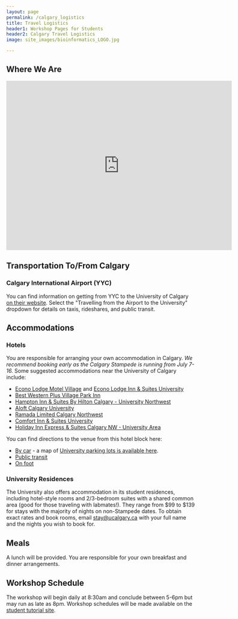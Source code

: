 ```yaml
---
layout: page
permalink: /calgary_logistics
title: Travel Logistics
header1: Workshop Pages for Students
header2: Calgary Travel Logistics
image: site_images/bioinformatics_LOGO.jpg

---
```


## Where We Are
<iframe src="https://www.google.com/maps/embed?pb=!1m14!1m8!1m3!1d10026.76339810245!2d-114.1244764!3d51.0772567!3m2!1i1024!2i768!4f13.1!3m3!1m2!1s0x53716f333ef9a859%3A0xa5d4fa6b416edb0f!2sMathison%20Hall!5e0!3m2!1sen!2sca!4v1684871137021!5m2!1sen!2sca" width="600" height="450" style="border:0;" allowfullscreen="" loading="lazy" referrerpolicy="no-referrer-when-downgrade"></iframe>

## Transportation To/From Calgary  

### Calgary International Airport (YYC) 

You can find information on getting from YYC to the University of Calgary [on their website](https://www.ucalgary.ca/student-services/welcome-centre/arriving-in-calgary). Select the "Travelling from the Airport to the University" dropdown for details on taxis, rideshares, and public transit.

## Accommodations

### Hotels

You are responsible for arranging your own accommodation in Calgary. *We recommend booking early as the Calgary Stampede is running from July 7-16.* Some suggested accommodations near the University of Calgary include:

* [Econo Lodge Motel Village](https://www.choicehotels.com/en-ca/alberta/calgary/econo-lodge-hotels/cn610?mc=llrscncn&pmf=canada&checkInDate=2023-05-23&checkOutDate=2023-05-24) and [Econo Lodge Inn & Suites University](https://www.choicehotels.com/en-ca/alberta/calgary/econo-lodge-hotels/cn659?mc=llrscncn&pmf=canada&checkInDate=2023-05-23&checkOutDate=2023-05-24)
* [Best Western Plus Village Park Inn](https://www.bestwestern.com/en_US/book/hotels-in-calgary/best-western-plus-village-park-inn/propertyCode.61027.html)
* [Hampton Inn & Suites By Hilton Calgary - University Northwest](https://www.hilton.com/en/hotels/yychshx-hampton-suites-calgary-university-northwest/?SEO_id=GMB-AMER-HX-YYCHSHX&y_source=1_MjA4MzE0My03MTUtbG9jYXRpb24ud2Vic2l0ZQ%3D%3D)
* [Aloft Calgary University](https://www.marriott.com/en-us/hotels/yycul-aloft-calgary-university/overview/?scid=f2ae0541-1279-4f24-b197-a979c79310b0)
* [Ramada Limited Calgary Northwest](https://www.wyndhamhotels.com/en-ca/ramada/calgary-alberta/ramada-limited-calgary/overview?CID=LC:RA::GGL:RIO:National:13186&iata=00093796)
* [Comfort Inn & Suites University](https://www.choicehotels.com/en-ca/alberta/calgary/comfort-inn-hotels/cn387?checkInDate=2023-05-23&checkOutDate=2023-05-24)
* [Holiday Inn Express & Suites Calgary NW - University Area](https://www.ihg.com/holidayinnexpress/hotels/us/en/calgary/yycbt/hoteldetail?cm_mmc=GoogleMaps-_-EX-_-CA-_-YYCBT)

You can find directions to the venue from this hotel block here:
* [By car](https://www.google.com/maps/dir/Holiday+Inn+Express+%26+Suites+Calgary+NW+-+University+Area,+an+IHG+Hotel,+Banff+Trail+Northwest,+Calgary,+AB/Mathison+Hall,+215+Haskayne+Pl+NW,+Calgary,+AB+T2N+4V8/@51.0738705,-114.1244453,16z/data=!3m1!4b1!4m14!4m13!1m5!1m1!1s0x53716fa23256e3e7:0xf85453c713b94f97!2m2!1d-114.1160995!2d51.0705758!1m5!1m1!1s0x53716f333ef9a859:0xa5d4fa6b416edb0f!2m2!1d-114.1244764!2d51.0772567!3e0) - a map of [University parking lots is available here](https://www.ucalgary.ca/ancillary/parking/parking-permits/find-parking).
* [Public transit](https://www.google.com/maps/dir/Holiday+Inn+Express+%26+Suites+Calgary+NW+-+University+Area,+an+IHG+Hotel,+Banff+Trail+Northwest,+Calgary,+AB/Mathison+Hall,+215+Haskayne+Pl+NW,+Calgary,+AB+T2N+4V8/@51.1380883,-114.3169213,12.61z/data=!4m14!4m13!1m5!1m1!1s0x53716fa23256e3e7:0xf85453c713b94f97!2m2!1d-114.1160995!2d51.0705758!1m5!1m1!1s0x53716f333ef9a859:0xa5d4fa6b416edb0f!2m2!1d-114.1244764!2d51.0772567!3e3)
* [On foot](https://www.google.com/maps/dir/Holiday+Inn+Express+%26+Suites+Calgary+NW+-+University+Area,+an+IHG+Hotel,+Banff+Trail+Northwest,+Calgary,+AB/Mathison+Hall,+215+Haskayne+Pl+NW,+Calgary,+AB+T2N+4V8/@51.0738454,-114.1241334,16z/data=!3m1!4b1!4m14!4m13!1m5!1m1!1s0x53716fa23256e3e7:0xf85453c713b94f97!2m2!1d-114.1160995!2d51.0705758!1m5!1m1!1s0x53716f333ef9a859:0xa5d4fa6b416edb0f!2m2!1d-114.1244764!2d51.0772567!3e2)  

### University Residences

The University also offers accommodation in its student residences, including hotel-style rooms and 2/3-bedroom suites with a shared common area (good for those traveling with labmates!). They range from $99 to $139 for stays with the majority of nights on non-Stampede dates. To obtain exact rates and book rooms, email [stay@ucalgary.ca](mailto:stay@ucalgary.ca) with your full name and the nights you wish to book for. 

## Meals

A lunch will be provided. You are responsible for your own breakfast and dinner arrangements.

## Workshop Schedule

The workshop will begin daily at 8:30am and conclude between 5-6pm but may run as late as 8pm. Workshop schedules will be made available on the [student tutorial site](https://bioinformaticsdotca.github.io/MIC_2023).







